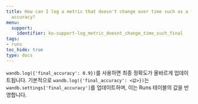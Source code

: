 ```yaml
---
title: How can I log a metric that doesn't change over time such as a final evaluation
  accuracy?
menu:
  support:
    identifier: ko-support-log_metric_doesnt_change_time_such_final
tags:
- runs
toc_hide: true
type: docs
---
```


`wandb.log({'final_accuracy': 0.9})`를 사용하면 최종 정확도가 올바르게 업데이트됩니다. 기본적으로 `wandb.log({'final_accuracy': <값>})`는 `wandb.settings['final_accuracy']`를 업데이트하며, 이는 Runs 테이블의 값을 반영합니다.
